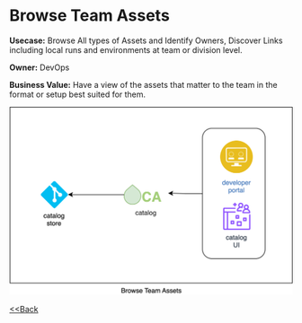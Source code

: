 # Browse Team Assets

**Usecase:** Browse All types of Assets and Identify Owners, Discover Links including local runs and environments at team or division level.

**Owner:** DevOps 

**Business Value:** Have a view of the assets that matter to the team in the format or setup best suited for them.

![Browse Team Assets](../assets/images/usecases/6.browseteamassets.svg)

[<<Back](../usecases.md)
